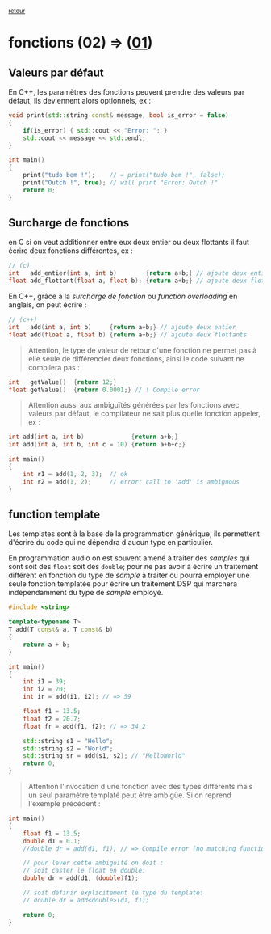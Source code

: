 <p><sup><a href="readme.md">retour</a></sup></p>

# fonctions (02) => ([01](../s01/functions))

## Valeurs par défaut

En C++, les paramètres des fonctions peuvent prendre des valeurs par défaut, ils deviennent alors optionnels, ex :

```cpp
void print(std::string const& message, bool is_error = false)
{
    if(is_error) { std::cout << "Error: "; }
    std::cout << message << std::endl;
}

int main()
{
    print("tudo bem !");    // = print("tudo bem !", false);
    print("Outch !", true); // will print "Error: Outch !"
    return 0;
}
```

## Surcharge de fonctions

en C si on veut additionner entre eux deux entier ou deux flottants il faut écrire deux fonctions différentes, ex :

```c
// (c)
int   add_entier(int a, int b)        {return a+b;} // ajoute deux entier
float add_flottant(float a, float b); {return a+b;} // ajoute deux flottants
```

En C++, grâce à la *surcharge de fonction* ou *function overloading* en anglais, on peut écrire :

```cpp
// (c++)
int   add(int a, int b)     {return a+b;} // ajoute deux entier
float add(float a, float b) {return a+b;} // ajoute deux flottants
```

> Attention, le type de valeur de retour d'une fonction ne permet pas à elle seule de différencier deux fonctions, ainsi le code suivant ne compilera pas :

```cpp
int   getValue()  {return 12;}
float getValue()  {return 0.0001;} // ! Compile error
```

> Attention aussi aux ambiguïtés générées par les fonctions avec valeurs par défaut, le compilateur ne sait plus quelle fonction appeler, ex :

```cpp
int add(int a, int b)             {return a+b;}
int add(int a, int b, int c = 10) {return a+b+c;}

int main()
{
    int r1 = add(1, 2, 3);  // ok
    int r2 = add(1, 2);     // error: call to 'add' is ambiguous
}
```

## function template

Les templates sont à la base de la programmation générique, ils permettent d'écrire du code qui ne dépendra d'aucun type en particulier.

En programmation audio on est souvent amené à traiter des *samples* qui sont soit des `float` soit des `double`; pour ne pas avoir à écrire un traitement différent en fonction du type de *sample* à traiter ou pourra employer une seule fonction templatée pour écrire un traitement DSP qui marchera indépendamment du type de *sample* employé.

```cpp
#include <string>

template<typename T>
T add(T const& a, T const& b)
{
    return a + b;
}

int main()
{
    int i1 = 39;
    int i2 = 20;
    int ir = add(i1, i2); // => 59

    float f1 = 13.5;
    float f2 = 20.7;
    float fr = add(f1, f2); // => 34.2

    std::string s1 = "Hello";
    std::string s2 = "World";
    std::string sr = add(s1, s2); // "HelloWorld"
    return 0;
}
```

> Attention l'invocation d'une fonction avec des types différents mais un seul paramètre templaté peut être ambigüe. Si on reprend l'exemple précédent :

```cpp
int main()
{
    float f1 = 13.5;
    double d1 = 0.1;
    //double dr = add(d1, f1); // => Compile error (no matching function)

    // pour lever cette ambiguïté on doit :
    // soit caster le float en double:
    double dr = add(d1, (double)f1);

    // soit définir explicitement le type du template:
    // double dr = add<double>(d1, f1);

    return 0;
}
```
